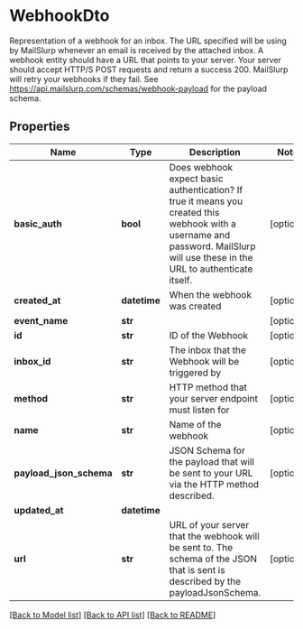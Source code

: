 # WebhookDto

Representation of a webhook for an inbox. The URL specified will be using by MailSlurp whenever an email is received by the attached inbox. A webhook entity should have a URL that points to your server. Your server should accept HTTP/S POST requests and return a success 200. MailSlurp will retry your webhooks if they fail. See https://api.mailslurp.com/schemas/webhook-payload for the payload schema.
## Properties
Name | Type | Description | Notes
------------ | ------------- | ------------- | -------------
**basic_auth** | **bool** | Does webhook expect basic authentication? If true it means you created this webhook with a username and password. MailSlurp will use these in the URL to authenticate itself. | [optional] 
**created_at** | **datetime** | When the webhook was created | [optional] 
**event_name** | **str** |  | [optional] 
**id** | **str** | ID of the Webhook | [optional] 
**inbox_id** | **str** | The inbox that the Webhook will be triggered by | [optional] 
**method** | **str** | HTTP method that your server endpoint must listen for | [optional] 
**name** | **str** | Name of the webhook | [optional] 
**payload_json_schema** | **str** | JSON Schema for the payload that will be sent to your URL via the HTTP method described. | [optional] 
**updated_at** | **datetime** |  | 
**url** | **str** | URL of your server that the webhook will be sent to. The schema of the JSON that is sent is described by the payloadJsonSchema. | [optional] 

[[Back to Model list]](../README#documentation-for-models) [[Back to API list]](../README#documentation-for-api-endpoints) [[Back to README]](../README)


